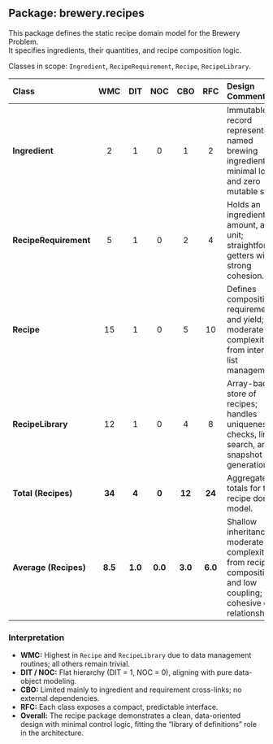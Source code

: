 ## **Package: brewery.recipes**

This package defines the static recipe domain model for the Brewery Problem.  
It specifies ingredients, their quantities, and recipe composition logic.

Classes in scope: `Ingredient`, `RecipeRequirement`, `Recipe`, `RecipeLibrary`.

| Class | WMC | DIT | NOC | CBO | RFC | **Design Comment** |
|:------|:---:|:---:|:---:|:---:|:---:|:--------------------|
| **Ingredient** | 2 | 1 | 0 | 1 | 2 | Immutable record representing a named brewing ingredient; minimal logic and zero mutable state. |
| **RecipeRequirement** | 5 | 1 | 0 | 2 | 4 | Holds an ingredient, amount, and unit; straightforward getters with strong cohesion. |
| **Recipe** | 15 | 1 | 0 | 5 | 10 | Defines composition of requirements and yield; moderate complexity from internal list management. |
| **RecipeLibrary** | 12 | 1 | 0 | 4 | 8 | Array-backed store of recipes; handles uniqueness checks, linear search, and snapshot generation. |
| **Total (Recipes)** | **34** | **4** | **0** | **12** | **24** | Aggregated totals for the recipe domain model. |
| **Average (Recipes)** | **8.5** | **1.0** | **0.0** | **3.0** | **6.0** | Shallow inheritance, moderate complexity from recipe composition, and low coupling; cohesive data relationships. |

### **Interpretation**
- **WMC:** Highest in `Recipe` and `RecipeLibrary` due to data management routines; all others remain trivial.
- **DIT / NOC:** Flat hierarchy (DIT = 1, NOC = 0), aligning with pure data-object modeling.
- **CBO:** Limited mainly to ingredient and requirement cross-links; no external dependencies.
- **RFC:** Each class exposes a compact, predictable interface.
- **Overall:** The recipe package demonstrates a clean, data-oriented design with minimal control logic, fitting the “library of definitions” role in the architecture.
